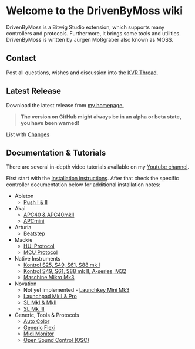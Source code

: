 # Welcome to the DrivenByMoss wiki

DrivenByMoss is a Bitwig Studio extension, which supports many controllers and protocols. Furthermore, it brings some tools and utilities.
DrivenByMoss is written by Jürgen Moßgraber also known as MOSS.

## Contact
Post all questions, wishes and discussion into the [KVR Thread](http://www.kvraudio.com/forum/viewtopic.php?f=268&t=502948).

## Latest Release
Download the latest release from <a href="http://www.mossgrabers.de">my homepage.</a>
> **The version on GitHub might always be in an alpha or beta state, you have been warned!**

List with [Changes](Changes)

## Documentation & Tutorials

There are several in-depth video tutorials available on my [Youtube channel](https://www.youtube.com/channel/UCMgtq3iKqYamt9C-xbxwjTA).

First start with the [Installation instructions](Installation).
After that check the specific controller documentation below for additional installation notes:

* Ableton
  * [Push I & II](Ableton-Push-I-&-II)
* Akai
  * [APC40 & APC40mkII](Akai-APC40-&-APC40mkII)
  * [APCmini](Akai-APCmini)
* Arturia
  * [Beatstep](Arturia-Beatstep)
* Mackie
  * [HUI Protocol](Mackie-HUI)
  * [MCU Protocol](Mackie-MCU)
* Native Instruments
  * [Kontrol S25, S49, S61, S88 mk I](Native-Instruments-Kontrol1)
  * [Kontrol S49, S61, S88 mk II, A-series, M32](Native-Instruments-Kontrol2)
  * [Maschine Mikro Mk3](Native-Instruments-Maschine-Mikro-Mk3)
* Novation
  * Not yet implemented - [Launchkey Mini Mk3](Novation-LaunchkeyMiniMk3)
  * [Launchpad MkII & Pro](Novation-Launchpad-MkII-&-Pro)
  * [SL MkI & MkII](Novation-Remote-SLmkI-&-mkII)
  * [SL Mk III](Novation-SLMkIII)
* Generic, Tools & Protocols
  * [Auto Color](AutoColor)
  * [Generic Flexi](Generic-Flexi)
  * [Midi Monitor](MidiMonitor)
  * [Open Sound Control (OSC)](Open-Sound-Control-(OSC))